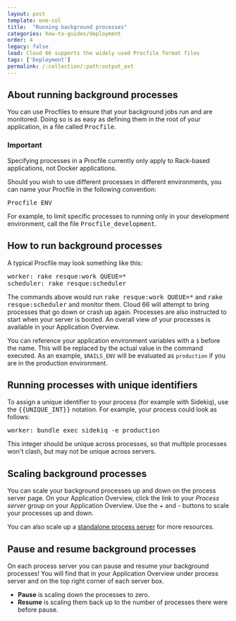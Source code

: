 ```yaml
---
layout: post
template: one-col
title:  "Running background processes"
categories: how-to-guides/deployment
order: 4
legacy: false
lead: Cloud 66 supports the widely used Procfile format files
tags: ['Deployment']
permalink: /:collection/:path:output_ext
---
```


## About running background processes
You can use Procfiles to ensure that your background jobs run and are monitored. Doing so is as easy as defining them in the root of your application, in a file called <kbd>Procfile</kbd>.

### Important
<div class="notice">
<p>Specifying processes in a Procfile currently only apply to Rack-based applications, not Docker applications.</p>
</div>

Should you wish to use different processes in different environments, you can name your Procfile in the following convention:

<pre class="terminal">
Procfile_ENV
</pre>

For example, to limit specific processes to running only in your development environment, call the file <kbd>Procfile_development</kbd>.

## How to run background processes
A typical Procfile may look something like this:

<pre class="prettyprint">
worker: rake resque:work QUEUE=*
scheduler: rake resque:scheduler
</pre>

The commands above would run <kbd>rake resque:work QUEUE=*</kbd> and <kbd>rake resque:scheduler</kbd> and monitor them. Cloud 66 will attempt to bring processes that go down or crash up again. Processes are also instructed to start when your server is booted. An overall view of your processes is available in your Application Overview.

You can reference your application environment variables with a `$` before the name. This will be replaced by the actual value in the command executed. As an example, `$RAILS_ENV` will be evaluated as `production` if you are in the production environment.

## Running processes with unique identifiers
To assign a unique identifier to your process (for example with Sidekiq), use the <kbd>&#123;&#123;UNIQUE_INT&#125;&#125;</kbd> notation. For example, your process could look as follows:

<pre class="terminal">
worker: bundle exec sidekiq -e production
</pre>	

This integer should be unique across processes, so that multiple processes won't clash, but may not be unique across servers.

## Scaling background processes
You can scale your background processes up and down on the process server page. On your Application Overview, click the link to your _Process server_ group on your Application Overview. Use the <i>+</i> and <i>-</i> buttons to scale your processes up and down.

You can also scale up a [standalone process server](/rails/how-to-guides/scaling/scaling.html#process-servers) for more resources.

## Pause and resume background processes

On each process server you can pause and resume your background processes! You will find that in your Application Overview under process server and on the top right corner of each server box.

* **Pause** is scaling down the processes to zero.
* **Resume** is scaling them back up to the number of processes there were before pause.





